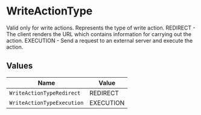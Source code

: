 # WriteActionType

Valid only for write actions. Represents the type of write action. REDIRECT - The client renders the URL which contains information for carrying out the action. EXECUTION - Send a request to an external server and execute the action.


## Values

| Name                       | Value                      |
| -------------------------- | -------------------------- |
| `WriteActionTypeRedirect`  | REDIRECT                   |
| `WriteActionTypeExecution` | EXECUTION                  |